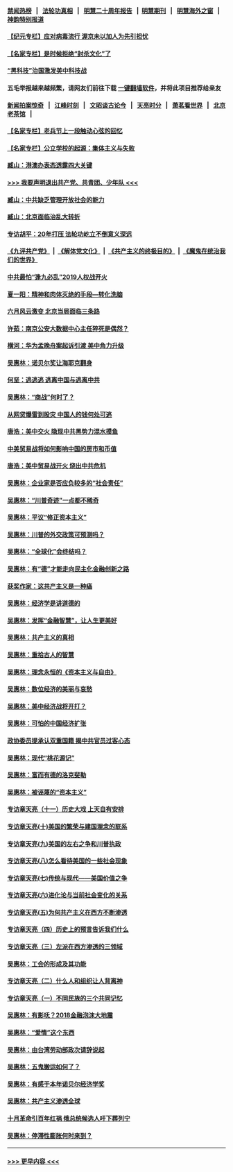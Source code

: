 #### [禁闻热榜](热点新闻.md?=0)  &nbsp;&nbsp;|&nbsp;&nbsp; [法轮功真相](https://github.com/gfw-breaker/truth/blob/master/README.md?=0) &nbsp;&nbsp;|&nbsp;&nbsp; [明慧二十周年报告](https://github.com/gfw-breaker/mh-reports/blob/master/README.md?=0) &nbsp;&nbsp;|&nbsp;&nbsp;[明慧期刊](https://github.com/gfw-breaker/mh-qikan) &nbsp;&nbsp;|&nbsp;&nbsp; [明慧海外之窗](https://github.com/gfw-breaker/mh-news/blob/master/README.md?=0) &nbsp;&nbsp;|&nbsp;&nbsp; [神韵特别报道](https://github.com/gfw-breaker/mh-news/blob/master/shenyun.md?=0)
#### [【纪元专栏】应对病毒流行 渥京未以加人为先引担忧](../pages/nsc423/n11875714.md?t=03062303) 
#### [【名家专栏】是时候拒绝“封杀文化”了](../pages/nsc423/n11814093.md?t=03062303) 
#### [“黑科技”治国激发美中科技战](../pages/nsc423/n11638056.md?t=03062303) 
#### 五毛举报越来越频繁，请网友们前往下载 [一键翻墙软件](https://github.com/gfw-breaker/ssr-accounts)，并将此项目推荐给亲友
#### [新闻拍案惊奇](https://github.com/gfw-breaker/banned-news/blob/master/pages/link4.md) &nbsp;&nbsp;|&nbsp;&nbsp; [江峰时刻](https://github.com/gfw-breaker/banned-news/blob/master/pages/link4.md) &nbsp;&nbsp;|&nbsp;&nbsp; [文昭谈古论今](https://github.com/gfw-breaker/banned-news/blob/master/pages/link4.md) &nbsp;&nbsp;|&nbsp;&nbsp; [天亮时分](https://github.com/gfw-breaker/banned-news/blob/master/pages/link4.md) &nbsp;&nbsp;|&nbsp;&nbsp; [萧茗看世界](https://github.com/gfw-breaker/banned-news/blob/master/pages/link4.md) &nbsp;&nbsp;|&nbsp;&nbsp; [北京老茶馆](https://github.com/gfw-breaker/banned-news/blob/master/pages/link4.md) &nbsp;&nbsp;|&nbsp;&nbsp; 
#### [【名家专栏】老兵节上一段触动心弦的回忆](../pages/nsc423/n11646016.md?t=03062303) 
#### [【名家专栏】公立学校的起源：集体主义与失败](../pages/nsc423/n11601833.md?t=03062303) 
#### [臧山：港澳办表态透露四大关键](../pages/nsc423/n11421628.md?t=03062303) 
#### [>>> 我要声明退出共产党、共青团、少年队 <<<](https://github.com/begood0513/goodnews/blob/master/quit/letter.md) 
#### [臧山：中共缺乏管理开放社会的能力](../pages/nsc423/n11407457.md?t=03062303) 
#### [臧山：北京面临治乱大转折](../pages/nsc423/n11406895.md?t=03062303) 
#### [专访胡平：20年打压 法轮功屹立不倒意义深远](../pages/nsc423/n11398800.md?t=03062303) 
#### [《九评共产党》](https://github.com/begood0513/9ping.md/blob/master/README.md) &nbsp;|&nbsp; [《解体党文化》](../../../../jtdwh.md/blob/master/README.md)  &nbsp;|&nbsp; [《共产主义的终极目的》](../../../../gczydzjmd.md/blob/master/README.md) &nbsp;|&nbsp; [《魔鬼在统治我们的世界》](../../../../mgztzwmdsj.md/blob/master/README.md) 
#### [中共最怕“逢九必乱”2019人权战开火](../pages/nsc423/n11385248.md?t=03062303) 
#### [夏一阳：精神和肉体灭绝的手段—转化洗脑](../pages/nsc423/n11368250.md?t=03062303) 
#### [六月风云激变 北京当局面临三条路](../pages/nsc423/n11313668.md?t=03062303) 
#### [许茹：南京公安大数据中心主任猝死是偶然？](../pages/nsc423/n11064744.md?t=03062303) 
#### [横河：华为孟晚舟案起诉引渡 美中角力升级](../pages/nsc423/n11027230.md?t=03062303) 
#### [吴惠林：诺贝尔奖让海耶克翻身](../pages/nsc423/n10890049.md?t=03062303) 
#### [何坚：逃逃逃 逃离中国与逃离中共](../pages/nsc423/n10592891.md?t=03062303) 
#### [吴惠林：“商战”何时了？](../pages/nsc423/n10573558.md?t=03062303) 
#### [从网贷爆雷到股灾 中国人的钱何处可逃](../pages/nsc423/n10572800.md?t=03062303) 
#### [唐浩：美中交火 隐现中共黑势力混水摸鱼](../pages/nsc423/n10544040.md?t=03062303) 
#### [中美贸易战将如何影响中国的房市和币值](../pages/nsc423/n10543697.md?t=03062303) 
#### [唐浩：美中贸易战开火 烧出中共危机](../pages/nsc423/n10540126.md?t=03062303) 
#### [吴惠林：企业家是否应负较多的“社会责任”](../pages/nsc423/n10535022.md?t=03062303) 
#### [吴惠林：“川普奇迹”一点都不稀奇](../pages/nsc423/n10512808.md?t=03062303) 
#### [吴惠林：平议“修正资本主义”](../pages/nsc423/n10495724.md?t=03062303) 
#### [吴惠林：川普的外交政策可预测吗？](../pages/nsc423/n10462387.md?t=03062303) 
#### [吴惠林：“全球化”会终结吗？](../pages/nsc423/n10452838.md?t=03062303) 
#### [吴惠林：有“德”才能走向民主化金融创新之路](../pages/nsc423/n10432292.md?t=03062303) 
#### [获奖作家：这共产主义是一种癌](../pages/nsc423/n10431541.md?t=03062303) 
#### [吴惠林：经济学是讲道德的](../pages/nsc423/n10398014.md?t=03062303) 
#### [吴惠林：发挥“金融智慧”，让人生更美好](../pages/nsc423/n10375019.md?t=03062303) 
#### [吴惠林：共产主义的真相](../pages/nsc423/n10351394.md?t=03062303) 
#### [吴惠林：重拾古人的智慧](../pages/nsc423/n10337691.md?t=03062303) 
#### [吴惠林：理念永恒的《资本主义与自由》](../pages/nsc423/n10316274.md?t=03062303) 
#### [吴惠林：数位经济的美丽与哀愁](../pages/nsc423/n10292946.md?t=03062303) 
#### [吴惠林：美中经济战将开打？](../pages/nsc423/n10258825.md?t=03062303) 
#### [吴惠林：可怕的中国经济扩张](../pages/nsc423/n10219147.md?t=03062303) 
#### [政协委员提承认双重国籍 揭中共官员过客心态](../pages/nsc423/n10208809.md?t=03062303) 
#### [吴惠林：现代“桃花源记”](../pages/nsc423/n10185234.md?t=03062303) 
#### [吴惠林：富而有德的洛克斐勒](../pages/nsc423/n10142264.md?t=03062303) 
#### [吴惠林：被诬蔑的“资本主义”](../pages/nsc423/n10124816.md?t=03062303) 
#### [专访章天亮（十一）历史大戏 上天自有安排](../pages/nsc423/n10094905.md?t=03062303) 
#### [专访章天亮(十)美国的繁荣与建国理念的联系](../pages/nsc423/n10094899.md?t=03062303) 
#### [专访章天亮(九)美国的左右之争和川普执政](../pages/nsc423/n10094889.md?t=03062303) 
#### [专访章天亮(八)怎么看待美国的一些社会现象](../pages/nsc423/n10094857.md?t=03062303) 
#### [专访章天亮(七)传统与现代——美国价值之争](../pages/nsc423/n10093140.md?t=03062303) 
#### [专访章天亮(六)进化论与当前社会变化的关系](../pages/nsc423/n10092036.md?t=03062303) 
#### [专访章天亮(五)为何共产主义在西方不断渗透](../pages/nsc423/n10083620.md?t=03062303) 
#### [专访章天亮（四）历史上的预言告诉我们什么](../pages/nsc423/n10083606.md?t=03062303) 
#### [专访章天亮（三）左派在西方渗透的三领域](../pages/nsc423/n10081115.md?t=03062303) 
#### [吴惠林：工会的形成及其功能](../pages/nsc423/n10080633.md?t=03062303) 
#### [专访章天亮（二）什么人和组织让人背离神](../pages/nsc423/n10076637.md?t=03062303) 
#### [专访章天亮（一）不同民族的三个共同记忆](../pages/nsc423/n10074188.md?t=03062303) 
#### [吴惠林：有影呒？2018金融泡沫大地震](../pages/nsc423/n10040534.md?t=03062303) 
#### [吴惠林：“爱情”这个东西](../pages/nsc423/n10019423.md?t=03062303) 
#### [吴惠林：由台湾劳动部政次请辞说起](../pages/nsc423/n9979679.md?t=03062303) 
#### [吴惠林：五鬼搬运如何了？](../pages/nsc423/n9925338.md?t=03062303) 
#### [吴惠林：有感于本年诺贝尔经济学奖](../pages/nsc423/n9871883.md?t=03062303) 
#### [吴惠林：共产主义渗透全球](../pages/nsc423/n9812748.md?t=03062303) 
#### [十月革命引百年红祸 俄总统候选人吁下葬列宁](../pages/nsc423/n9810182.md?t=03062303) 
#### [吴惠林：停滞性膨胀何时来到？](../pages/nsc423/n9764136.md?t=03062303) 

----
#### [ >>> 更早内容 <<< ](../indexes/nsc423-earlier.md)
